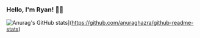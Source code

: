 ### Hello, I'm Ryan! 👨‍💻

![Anurag's GitHub stats](https://github-readme-stats.vercel.app/api?username=ryannewtondev)](https://github.com/anuraghazra/github-readme-stats)

